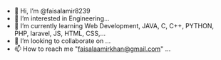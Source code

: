 - 👋 Hi, I’m @faisalamir8239
- 👀 I’m interested in Engineering...
- 🌱 I’m currently learning Web Development, JAVA, C, C++, PYTHON, PHP, laravel, JS, HTML, CSS,...
- 💞️ I’m looking to collaborate on ...
- 📫 How to reach me "faisalaamirkhan@gmail.com" ...

<!---
faisalamir8239/faisalamir8239 is a ✨ special ✨ repository because its `README.md` (this file) appears on your GitHub profile.
You can click the Preview link to take a look at your changes.
--->
